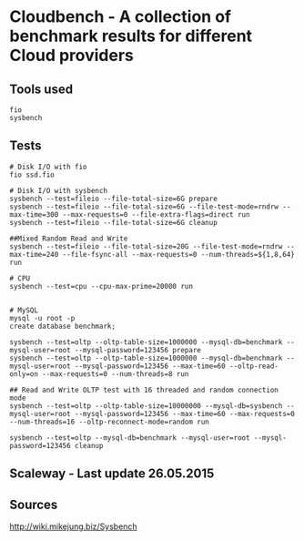 # Cloudbench - A collection of benchmark results for different Cloud providers

## Tools used

	fio 
	sysbench

## Tests 


	# Disk I/O with fio
	fio ssd.fio 

	# Disk I/O with sysbench
	sysbench --test=fileio --file-total-size=6G prepare
	sysbench --test=fileio --file-total-size=6G --file-test-mode=rndrw --max-time=300 --max-requests=0 --file-extra-flags=direct run
	sysbench --test=fileio --file-total-size=6G cleanup

	##Mixed Random Read and Write
	sysbench --test=fileio --file-total-size=20G --file-test-mode=rndrw --max-time=240 --file-fsync-all --max-requests=0 --num-threads=${1,8,64} run

	# CPU
	sysbench --test=cpu --cpu-max-prime=20000 run
	
	
	# MySQL
	mysql -u root -p
	create database benchmark;
	
	sysbench --test=oltp --oltp-table-size=1000000 --mysql-db=benchmark --mysql-user=root --mysql-password=123456 prepare
	sysbench --test=oltp --oltp-table-size=1000000 --mysql-db=benchmark --mysql-user=root --mysql-password=123456 --max-time=60 --oltp-read-only=on --max-requests=0 --num-threads=8 run
	
	## Read and Write OLTP test with 16 threaded and random connection mode
	sysbench --test=oltp --oltp-table-size=10000000 --mysql-db=sysbench --mysql-user=root --mysql-password=123456 --max-time=60 --max-requests=0 --num-threads=16 --oltp-reconnect-mode=random run

	sysbench --test=oltp --mysql-db=benchmark --mysql-user=root --mysql-password=123456 cleanup
	

## Scaleway - Last update 26.05.2015




## Sources 

http://wiki.mikejung.biz/Sysbench

